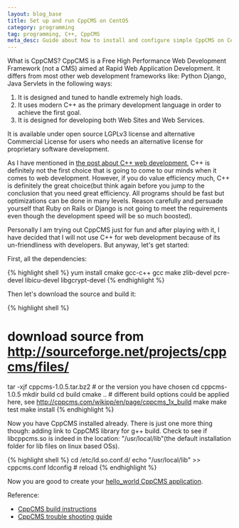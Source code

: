 ```yaml
---
layout: blog_base
title: Set up and run CppCMS on CentOS
category: programming
tag: programming, C++, CppCMS
meta_desc: Guide about how to install and configure simple CppCMS on CentOS.
---
```


What is CppCMS? CppCMS is a Free High Performance Web Development Framework (not a CMS) aimed at Rapid Web Application Development. It differs from most other web development frameworks like: Python Django, Java Servlets in the following ways:

1. It is designed and tuned to handle extremely high loads.
2. It uses modern C++ as the primary development language in order to achieve the first goal.
3. It is designed for developing both Web Sites and Web Services.

It is available under open source LGPLv3 license and alternative Commercial License for users who needs an alternative license for proprietary software development.

As I have mentioned in [the post about C++ web development](http://franklingu.github.io/programming/2015/12/21/C++-CGI-setup-on-CentOS/), C++ is definitely not the first choice that is going to come to our minds when it comes to web development. However, if you do value efficiency much, C++ is definitely the great choice(but think again before you jump to the conclusion that you need great efficiency. All programs should be fast but optimizations can be done in many levels. Reason carefully and persuade yourself that Ruby on Rails or Django is not going to meet the requirements even though the development speed will be so much boosted).

Personally I am trying out CppCMS just for fun and after playing with it, I have decided that I will not use C++ for web development because of its un-friendliness with developers. But anyway, let's get started:

First, all the dependencies:

{% highlight shell %}
yum install cmake gcc-c++ gcc make zlib-devel pcre-devel libicu-devel libgcrypt-devel
{% endhighlight %}

Then let's download the source and build it:

{% highlight shell %}
# download source from http://sourceforge.net/projects/cppcms/files/
tar -xjf cppcms-1.0.5.tar.bz2  # or the version you have chosen
cd cppcms-1.0.5
mkdir build
cd build
cmake .. # different build options could be applied here, see http://cppcms.com/wikipp/en/page/cppcms_1x_build
make
make test
make install
{% endhighlight %}

Now you have CppCMS installed already. There is just one more thing though: adding link to CppCMS library for g++ build. Check to see if libcppcms.so is indeed in the location: "/usr/local/lib"(the default installation folder for lib files on linux based OSs).

{% highlight shell %}
cd /etc/ld.so.conf.d/
echo "/usr/local/lib" >> cppcms.conf
ldconfig  # reload
{% endhighlight %}

Now you are good to create your [hello_world CppCMS application](http://cppcms.com/wikipp/en/page/cppcms_1x_tut_hello).

Reference:

* [CppCMS build instructions](http://cppcms.com/wikipp/en/page/cppcms_1x_build)
* [CppCMS trouble shooting guide](http://cppcms.com/wikipp/en/page/cppcms_1x_build_troubleshooting#My.sample.application.does.not.find.the.shared.object..code.libcppcms.so..code..when.I.try.to.run.it.)
